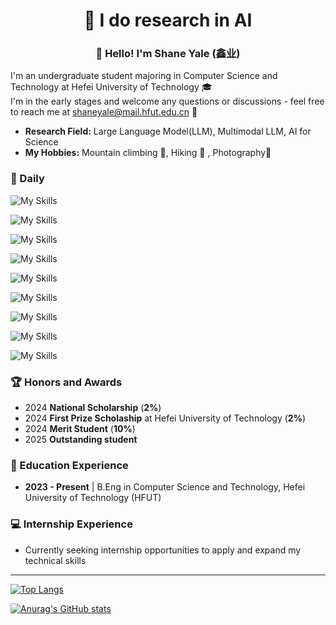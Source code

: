 <h1 align="center"> 🤖 I do research in AI</h1>
<h3 align="center">👋 Hello! I'm Shane Yale (鑫业)</h3>

I'm an undergraduate student majoring in Computer Science and Technology at Hefei University of Technology 🎓    
I'm in the early stages and welcome any questions or discussions - feel free to reach me at shaneyale@mail.hfut.edu.cn 📧

- **Research Field:** Large Language Model(LLM), Multimodal LLM, AI for Science  
- **My Hobbies:** Mountain climbing  🧗, Hiking 🥾 , Photography📸

### 🧠 Daily

![My Skills](https://go-skill-icons.vercel.app/api/icons?i=vscode,vim,neovim)

![My Skills](https://go-skill-icons.vercel.app/api/icons?i=gcp,googlecolab,gmail,onedrive)

![My Skills](https://go-skill-icons.vercel.app/api/icons?i=apple,nvidia,ubuntu,arch,windows)

![My Skills](https://go-skill-icons.vercel.app/api/icons?i=python,jupyter,cuda,cpp,c,js)

![My Skills](https://go-skill-icons.vercel.app/api/icons?i=pytorch,anaconda,git,github,docker,bash,cmake)

![My Skills](https://go-skill-icons.vercel.app/api/icons?i=github,huggingface,youtube,x,facebook,instagram,reddit)

![My Skills](https://go-skill-icons.vercel.app/api/icons?i=deepseek,gemini,chatgpt,claude,githubcopilot,microsoftcopilot,ollama)

![My Skills](https://go-skill-icons.vercel.app/api/icons?i=latex,markdown,html,css)

![My Skills](https://go-skill-icons.vercel.app/api/icons?i=lightroomclassic,photoshop)

### 🏆 Honors and Awards
- 2024 **National Scholarship** (**2%**)
- 2024 **First Prize Scholaship** at Hefei University of Technology (**2%**)
- 2024 **Merit Student** (**10%**)
- 2025 **Outstanding student**

### 📖 Education Experience
- **2023 - Present** | B.Eng in Computer Science and Technology, Hefei University of Technology (HFUT)

### 💻 Internship Experience
- Currently seeking internship opportunities to apply and expand my technical skills

---

[![Top Langs](https://github-readme-stats.vercel.app/api/top-langs/?username=zeta186012&layout=compact&card_width=470)](https://github.com/anuraghazra/github-readme-stats)

[![Anurag's GitHub stats](https://github-readme-stats.vercel.app/api?username=zeta186012&show_icons=true)](https://github.com/anuraghazra/github-readme-stats)

